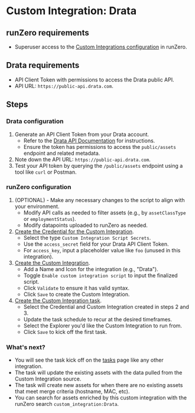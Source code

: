 # Custom Integration: Drata

## runZero requirements

- Superuser access to the [Custom Integrations configuration](https://console.runzero.com/custom-integrations) in runZero.

## Drata requirements

- API Client Token with permissions to access the Drata public API.
- API URL: `https://public-api.drata.com`.

## Steps

### Drata configuration

1. Generate an API Client Token from your Drata account.
   - Refer to the [Drata API Documentation](https://developers.drata.com) for instructions.
   - Ensure the token has permissions to access the `public/assets` endpoint and related metadata.
2. Note down the API URL: `https://public-api.drata.com`.
3. Test your API token by querying the `/public/assets` endpoint using a tool like `curl` or Postman.

### runZero configuration

1. (OPTIONAL) - Make any necessary changes to the script to align with your environment.
    - Modify API calls as needed to filter assets (e.g., by `assetClassType` or `employmentStatus`).
    - Modify datapoints uploaded to runZero as needed.
2. [Create the Credential for the Custom Integration](https://console.runzero.com/credentials).
    - Select the type `Custom Integration Script Secrets`.
    - Use the `access_secret` field for your Drata API Client Token.
    - For `access_key`, input a placeholder value like `foo` (unused in this integration).
3. [Create the Custom Integration](https://console.runzero.com/custom-integrations/new).
    - Add a Name and Icon for the integration (e.g., "Drata").
    - Toggle `Enable custom integration script` to input the finalized script.
    - Click `Validate` to ensure it has valid syntax.
    - Click `Save` to create the Custom Integration.
4. [Create the Custom Integration task](https://console.runzero.com/ingest/custom/).
    - Select the Credential and Custom Integration created in steps 2 and 3.
    - Update the task schedule to recur at the desired timeframes.
    - Select the Explorer you'd like the Custom Integration to run from.
    - Click `Save` to kick off the first task.

### What's next?

- You will see the task kick off on the [tasks](https://console.runzero.com/tasks) page like any other integration.
- The task will update the existing assets with the data pulled from the Custom Integration source.
- The task will create new assets for when there are no existing assets that meet merge criteria (hostname, MAC, etc).
- You can search for assets enriched by this custom integration with the runZero search `custom_integration:Drata`.
